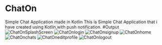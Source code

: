 # ChatOn
Simple Chat Application made in Kotlin
This is Simple Chat Application that i have created using Kotlin,with 
 push notification.
 #Output
![ChatOnSplashScreen](https://github.com/SantoshMane07/ChatOn/assets/94973869/152f17f3-ce8e-4214-932e-fb7b2c208060)
![ChatOnlogin](https://github.com/SantoshMane07/ChatOn/assets/94973869/202ceb17-8010-471e-a989-da99520d0c28)
![ChatOnsignup](https://github.com/SantoshMane07/ChatOn/assets/94973869/0ac55e28-e814-423c-970f-bc07417dab61)
![ChatOnhome](https://github.com/SantoshMane07/ChatOn/assets/94973869/15be7952-d926-40e8-b083-c5b33d8a7822)
![ChatOnchats](https://github.com/SantoshMane07/ChatOn/assets/94973869/8908cffe-98a2-4f2f-bf89-afee326f1618)
![ChatOneditprofile](https://github.com/SantoshMane07/ChatOn/assets/94973869/cb2856b2-571a-43ac-a235-6f84824738f7)
![ChatOnlogout](https://github.com/SantoshMane07/ChatOn/assets/94973869/68300ebb-bf14-40e2-bdf9-0892e6574df0)
